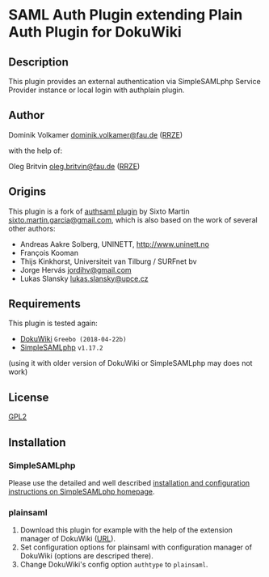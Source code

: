 # SAML Auth Plugin extending Plain Auth Plugin for DokuWiki #

## Description ##

This plugin provides an external authentication via SimpleSAMLphp Service Provider instance or local login with authplain plugin.


## Author ##

Dominik Volkamer <dominik.volkamer@fau.de> ([RRZE](https://www.rrze.fau.de/))

with the help of:

Oleg Britvin <oleg.britvin@fau.de> ([RRZE](https://www.rrze.fau.de/))


## Origins ##

This plugin is a fork of [authsaml plugin](https://www.dokuwiki.org/plugin:authsaml) by Sixto Martin <sixto.martin.garcia@gmail.com>, which is also based on the work of several other authors:

- Andreas Aakre Solberg, UNINETT, http://www.uninett.no
- François Kooman
- Thijs Kinkhorst, Universiteit van Tilburg / SURFnet bv
- Jorge Hervás <jordihv@gmail.com>
- Lukas Slansky <lukas.slansky@upce.cz>


## Requirements ##

This plugin is tested again:

- [DokuWiki](https://www.dokuwiki.org) `Greebo (2018-04-22b)`
- [SimpleSAMLphp](https://simplesamlphp.org) `v1.17.2`

(using it with older version of DokuWiki or SimpleSAMLphp may does not work)


## License ##

[GPL2](http://www.gnu.org/licenses/gpl.html)


## Installation ##

### SimpleSAMLphp ###

Please use the detailed and well described [installation and configuration instructions on SimpleSAMLphp homepage](https://simplesamlphp.org/docs/stable/simplesamlphp-install).


### plainsaml ###

1. Download this plugin for example with the help of the extension manager of DokuWiki ([URL](https://github.com/dreieinhalb/dokuwiki-plugin-plainsaml/zipball/master)).
2. Set configuration options for plainsaml with configuration manager of DokuWiki (options are descriped there).
3. Change DokuWiki's config option `authtype` to `plainsaml`.
